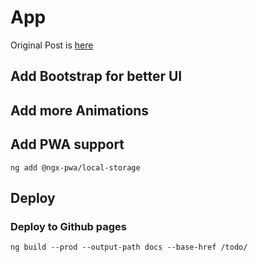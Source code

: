 # App

Original Post is [here](https://www.freecodecamp.org/news/learn-how-to-create-your-first-angular-app-in-20-min-146201d9b5a7/)

## Add Bootstrap for better UI

## Add more Animations

## Add PWA support

    ng add @ngx-pwa/local-storage

## Deploy

### Deploy to Github pages

    ng build --prod --output-path docs --base-href /todo/
